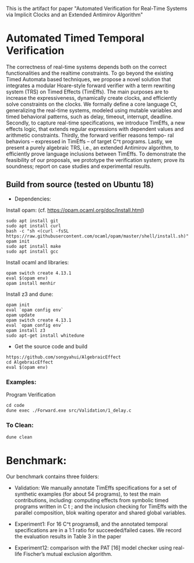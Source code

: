 This is the artifact for paper "Automated Verification for Real-Time Systems
via Implicit Clocks and an Extended Antimirov Algorithm"


# Automated Timed Temporal Verification

The correctness of real-time systems depends both on the correct functionalities and the realtime constraints. To go beyond the existing Timed Automata based techniques, we propose a novel solution that integrates a modular Hoare-style forward verifier with a term rewriting system (TRS) on Timed Effects (TimEffs). The main purposes are to increase the expressiveness, dynamically create clocks, and efficiently solve constraints on the clocks. We formally define a core language Ct, generalizing the real-time systems, modeled using mutable variables and timed behavioral patterns, such as delay, timeout, interrupt, deadline. Secondly, to capture real-time specifications, we introduce TimEffs, a new effects logic, that extends regular expressions with dependent values and arithmetic constraints. Thirdly, the forward verifier reasons tempo- ral behaviors – expressed in TimEffs – of target C^t programs. Lastly, we present a purely algebraic TRS, i.e., an extended Antimirov algorithm, to efficiently prove language inclusions between TimEffs. To demonstrate the feasibility of our proposals, we prototype the verification system; prove its soundness; report on case studies and experimental results.


## Build from source (tested on Ubuntu 18)

- Dependencies:

Install opam: (cf. https://opam.ocaml.org/doc/Install.html)
```
sudo apt install git
sudo apt install curl
bash -c "sh <(curl -fsSL https://raw.githubusercontent.com/ocaml/opam/master/shell/install.sh)"
opam init
sudo apt install make 
sudo apt install gcc
```
Install ocaml and libraries:
```
opam switch create 4.13.1
eval $(opam env)
opam install menhir
```
Install z3 and dune:
```
opam init
eval `opam config env`
opam update
opam switch create 4.13.1
eval `opam config env`
opam install z3
sudo apt-get install whitedune
```

- Get the source code and build 
```
https://github.com/songyahui/AlgebraicEffect
cd AlgebraicEffect 
eval $(opam env)
```



### Examples:

Program Verification

```
cd code 
dune exec ./Forward.exe src/Validation/1_delay.c
```

### To Clean:

``` 
dune clean
```

# Benchmark:

Our benchmark contains three folders:
- Validation: We manually annotate TimEffs specifications for a set of synthetic examples (for about 54 programs), to test the main contributions, including: computing effects from symbolic timed programs written in C t ; and the inclusion checking for TimEffs with the parallel composition, blok waiting operator and shared global variables.

- Experiment1: For 16 C^t programs8, and the annotated temporal specifications are in a 1:1 ratio for succeeded/failed cases. We record the evaluation 
results in Table 3 in the paper 

- Experiment12: comparison with the PAT [16] model checker using real-life Fischer’s mutual exclusion algorithm. 

